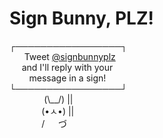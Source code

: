 # Sign Bunny, PLZ!

┌─────────────────┐  
&nbsp;&nbsp;&nbsp;&nbsp;&nbsp;&nbsp;Tweet [@signbunnyplz](https://twitter.com/signbunnyplz)  
&nbsp;&nbsp;&nbsp;&nbsp;&nbsp;and I'll reply with your  
&nbsp;&nbsp;&nbsp;&nbsp;&nbsp;&nbsp;&nbsp;&nbsp;message in a sign!  
└─────────────────┘  
&nbsp;&nbsp;&nbsp;&nbsp;&nbsp;&nbsp;&nbsp;&nbsp;&nbsp;&nbsp;&nbsp;&nbsp;&nbsp;&nbsp;(\\__/)  ||  
&nbsp;&nbsp;&nbsp;&nbsp;&nbsp;&nbsp;&nbsp;&nbsp;&nbsp;&nbsp;&nbsp;&nbsp;&nbsp;(•ㅅ•)  ||  
&nbsp;&nbsp;&nbsp;&nbsp;&nbsp;&nbsp;&nbsp;&nbsp;&nbsp;&nbsp;&nbsp;&nbsp;&nbsp;/  　  づ  